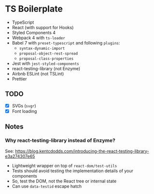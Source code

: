 # TS Boilerplate

- TypeScript
- React (with support for Hooks)
- Styled Components 4
- Webpack 4 with `ts-loader`
- Babel 7 with `preset-typescript` and following `plugins`:
  - `syntax-dynamic-import`
  - `proposal-object-rest-spread`
  - `proposal-class-properties`
- Jest with `jest-styled-components`
- react-testing-library (not Enzyme)
- Airbnb ESLint (not TSLint)
- Prettier

## TODO

- [x] SVGs (`svgr`)
- [x] Font loading

## Notes

### Why react-testing-library instead of Enzyme?

See: https://blog.kentcdodds.com/introducing-the-react-testing-library-e3a274307e65

- Lightweight wrapper on top of `react-dom/test-utils`
- Tests should avoid testing the implementation details of your components
- So, test the DOM, not the React tree or internal state
- Can use `data-testid` escape hatch
